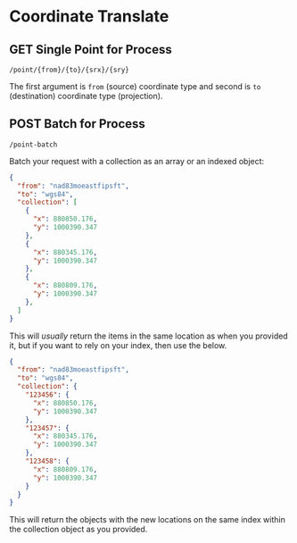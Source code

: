 # Coordinate Translate

## GET Single Point for Process

```
/point/{from}/{to}/{srx}/{sry}
```

The first argument is `from` (source) coordinate type and second is `to` (destination) coordinate type (projection).


## POST Batch for Process

```
/point-batch
```

Batch your request with a collection as an array or an indexed object:

```json
{
  "from": "nad83moeastfipsft",
  "to": "wgs84",
  "collection": [
    {
      "x": 880850.176,
      "y": 1000390.347
    },
    {
      "x": 880345.176,
      "y": 1000390.347
    },
    {
      "x": 880809.176,
      "y": 1000390.347
    },
  ]
}
```

This will _usually_ return the items in the same location as when you provided it, but if you want to rely on your index, then use the below.

```json
{
  "from": "nad83moeastfipsft",
  "to": "wgs84",
  "collection": {
    "123456": {
      "x": 880850.176,
      "y": 1000390.347
    },
    "123457": {
      "x": 880345.176,
      "y": 1000390.347
    },
    "123458": {
      "x": 880809.176,
      "y": 1000390.347
    }
  }
}
```

This will return the objects with the new locations on the same index within the collection object as you provided.
